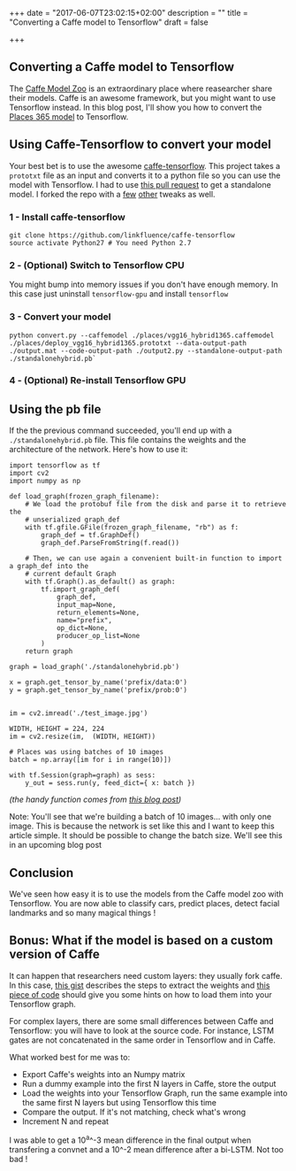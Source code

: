 +++
date = "2017-06-07T23:02:15+02:00"
description = ""
title = "Converting a Caffe model to Tensorflow"
draft = false


+++

## Converting a Caffe model to Tensorflow

The [Caffe Model Zoo](https://github.com/BVLC/caffe/wiki/Model-Zoo) is an extraordinary place where reasearcher share their models. Caffe is an awesome framework, but you might want to use Tensorflow instead. In this blog post, I'll show you how to convert the [Places 365 model](https://github.com/metalbubble/places365) to Tensorflow.

## Using Caffe-Tensorflow to convert your model
Your best bet is to use the awesome [caffe-tensorflow](https://github.com/ethereon/caffe-tensorflow). This project takes a `prototxt` file as an input and converts it to a python file so you can use the model with Tensorflow. I had to use [this pull request](https://github.com/ethereon/caffe-tensorflow/pull/76) to get a standalone model. I forked the repo with a [few](https://github.com/ethereon/caffe-tensorflow/pull/105/files#diff-e9719ee0bc9dcdda8d08a09378a691b1R17) [other](https://github.com/linkfluence/caffe-tensorflow/commit/4068ea31a1ff7dc91cd429e091e61b039448ce1b) tweaks as well.

### 1 - Install caffe-tensorflow
    git clone https://github.com/linkfluence/caffe-tensorflow
    source activate Python27 # You need Python 2.7
### 2 - (Optional) Switch to Tensorflow CPU
You might bump into memory issues if you don't have enough memory. In this case just uninstall `tensorflow-gpu` and install `tensorflow`

### 3 - Convert your model
    python convert.py --caffemodel ./places/vgg16_hybrid1365.caffemodel ./places/deploy_vgg16_hybrid1365.prototxt --data-output-path ./output.mat --code-output-path ./output2.py --standalone-output-path ./standalonehybrid.pb`

### 4 - (Optional) Re-install Tensorflow GPU

## Using the pb file
If the the previous command succeeded, you'll end up with a `./standalonehybrid.pb` file. This file contains the weights and the architecture of the network. Here's how to use it:

    import tensorflow as tf
    import cv2
    import numpy as np

    def load_graph(frozen_graph_filename):
        # We load the protobuf file from the disk and parse it to retrieve the
        # unserialized graph_def
        with tf.gfile.GFile(frozen_graph_filename, "rb") as f:
            graph_def = tf.GraphDef()
            graph_def.ParseFromString(f.read())

        # Then, we can use again a convenient built-in function to import a graph_def into the
        # current default Graph
        with tf.Graph().as_default() as graph:
            tf.import_graph_def(
                graph_def,
                input_map=None,
                return_elements=None,
                name="prefix",
                op_dict=None,
                producer_op_list=None
            )
        return graph

    graph = load_graph('./standalonehybrid.pb')

    x = graph.get_tensor_by_name('prefix/data:0')
    y = graph.get_tensor_by_name('prefix/prob:0')


    im = cv2.imread('./test_image.jpg')

    WIDTH, HEIGHT = 224, 224
    im = cv2.resize(im,  (WIDTH, HEIGHT))

    # Places was using batches of 10 images
    batch = np.array([im for i in range(10)])

    with tf.Session(graph=graph) as sess:
        y_out = sess.run(y, feed_dict={ x: batch })

*(the handy function comes from [this blog post](https://blog.metaflow.fr/tensorflow-how-to-freeze-a-model-and-serve-it-with-a-python-api-d4f3596b3adc))*

Note: You'll see that we're building a batch of 10 images... with only one image. This is because the network is set like this and I want to keep this article simple. It should be possible to change the batch size. We'll see this in an upcoming blog post

## Conclusion
We've seen how easy it is to use the models from the Caffe model zoo with Tensorflow. You are now able to classify cars, predict places, detect facial landmarks and so many magical things !

## Bonus: What if the model is based on a custom version of Caffe
It can happen that researchers need custom layers: they usually fork caffe. In this case, [this gist](https://gist.github.com/FranciscoCanas/844aab52fcff6b1c652a) describes the steps to extract the weights and [this piece of code](https://github.com/machrisaa/tensorflow-vgg/blob/master/vgg16.py#L20) should give you some hints on how to load them into your Tensorflow graph.

For complex layers, there are some small differences between Caffe and Tensorflow: you will have to look at the source code. For instance, LSTM gates are not concatenated in the same order in Tensorflow and in Caffe.

What worked best for me was to:

- Export Caffe's weights into an Numpy matrix
- Run a dummy example into the first N layers in Caffe, store the output
- Load the weights into your Tensorflow Graph, run the same example into the same first N layers but using Tensorflow this time
- Compare the output. If it's not matching, check what's wrong
- Increment N and repeat

I was able to get a 10<sup>a</sup>^-3 mean difference in the final output when transfering a convnet and a 10^-2 mean difference after a bi-LSTM. Not too bad !


